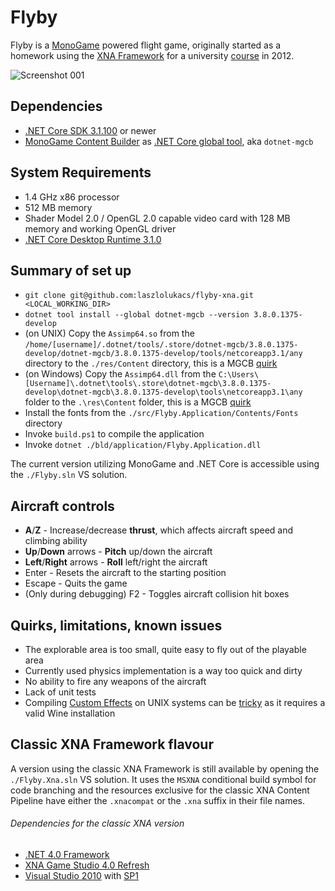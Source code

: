 # Flyby
Flyby is a [MonoGame](http://www.monogame.net/about/) powered flight game, originally started as a homework using the [XNA Framework](https://en.wikipedia.org/wiki/Microsoft_XNA) for a university [course](https://www.aut.bme.hu/Course/VIAUJV01) in 2012.

![Screenshot 001](https://github.com/laszlolukacs/flyby-xna/raw/master/docs/screenshots/screenshot001.png)

## Dependencies
* [.NET Core SDK 3.1.100](https://dotnet.microsoft.com/download/dotnet-core/3.1) or newer
* [MonoGame Content Builder](https://docs.monogame.net/articles/tools/mgcb.html) as [.NET Core global tool](https://docs.microsoft.com/en-us/dotnet/core/tools/global-tools), aka `dotnet-mgcb`

## System Requirements
* 1.4 GHz x86 processor
* 512 MB memory
* Shader Model 2.0 / OpenGL 2.0 capable video card with 128 MB memory and working OpenGL driver
* [.NET Core Desktop Runtime 3.1.0](https://dotnet.microsoft.com/download/dotnet-core/3.1)

## Summary of set up
* `git clone git@github.com:laszlolukacs/flyby-xna.git <LOCAL_WORKING_DIR>`
* `dotnet tool install --global dotnet-mgcb --version 3.8.0.1375-develop`
* (on UNIX) Copy the `Assimp64.so` from the `/home/[username]/.dotnet/tools/.store/dotnet-mgcb/3.8.0.1375-develop/dotnet-mgcb/3.8.0.1375-develop/tools/netcoreapp3.1/any` directory to the `./res/Content` directory, this is a MGCB [quirk](https://community.monogame.net/t/problem-with-fbximporter-in-3-8-0-1375-develop-build/12777)
* (on Windows) Copy the `Assimp64.dll` from the `C:\Users\[Username]\.dotnet\tools\.store\dotnet-mgcb\3.8.0.1375-develop\dotnet-mgcb\3.8.0.1375-develop\tools\netcoreapp3.1\any` folder to the `.\res\Content` folder, this is a MGCB [quirk](https://community.monogame.net/t/problem-with-fbximporter-in-3-8-0-1375-develop-build/12777)
* Install the fonts from the `./src/Flyby.Application/Contents/Fonts` directory
* Invoke `build.ps1` to compile the application
* Invoke `dotnet ./bld/application/Flyby.Application.dll`

The current version utilizing MonoGame and .NET Core is accessible using the `./Flyby.sln` VS solution.

## Aircraft controls
* **A**/**Z** - Increase/decrease **thrust**, which affects aircraft speed and climbing ability
* **Up**/**Down** arrows - **Pitch** up/down the aircraft
* **Left**/**Right** arrows - **Roll** left/right the aircraft
* Enter - Resets the aircraft to the starting position
* Escape - Quits the game
* (Only during debugging) F2 - Toggles aircraft collision hit boxes

## Quirks, limitations, known issues
* The explorable area is too small, quite easy to fly out of the playable area
* Currently used physics implementation is a way too quick and dirty
* No ability to fire any weapons of the aircraft
* Lack of unit tests
* Compiling [Custom Effects](http://www.monogame.net/documentation/2/?page=Custom_Effects) on UNIX systems can be [tricky](https://community.monogame.net/t/install-monogame-3-7-1-on-linux-mint-19-2-tina-cinnamon/11793/16) as it requires a valid Wine installation

## Classic XNA Framework flavour
A version using the classic XNA Framework is still available by opening the `./Flyby.Xna.sln` VS solution. It uses the `MSXNA` conditional build symbol for code branching and the resources exclusive for the classic XNA Content Pipeline have either the `.xnacompat` or the `.xna` suffix in their file names.

###### Dependencies for the classic XNA version
* [.NET 4.0 Framework](https://www.microsoft.com/en-us/download/details.aspx?id=17851)
* [XNA Game Studio 4.0 Refresh](https://www.microsoft.com/en-us/download/details.aspx?id=27598)
* [Visual Studio 2010](https://msdn.microsoft.com/en-us/library/dd831853(v=vs.100).aspx) with [SP1](https://www.microsoft.com/en-us/download/details.aspx?id=23691)